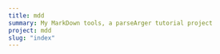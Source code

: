 ```yaml
---
title: mdd
summary: My MarkDown tools, a parseArger tutorial project
project: mdd
slug: "index"
---
```


